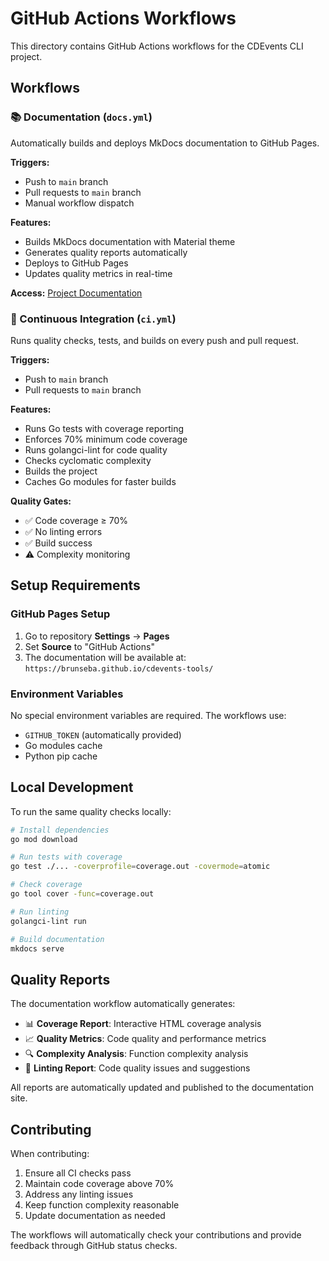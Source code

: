 # GitHub Actions Workflows

This directory contains GitHub Actions workflows for the CDEvents CLI project.

## Workflows

### 📚 Documentation (`docs.yml`)

Automatically builds and deploys MkDocs documentation to GitHub Pages.

**Triggers:**
- Push to `main` branch
- Pull requests to `main` branch
- Manual workflow dispatch

**Features:**
- Builds MkDocs documentation with Material theme
- Generates quality reports automatically
- Deploys to GitHub Pages
- Updates quality metrics in real-time

**Access:** [Project Documentation](https://brunseba.github.io/cdevents-tools/)

### 🧪 Continuous Integration (`ci.yml`)

Runs quality checks, tests, and builds on every push and pull request.

**Triggers:**
- Push to `main` branch
- Pull requests to `main` branch

**Features:**
- Runs Go tests with coverage reporting
- Enforces 70% minimum code coverage
- Runs golangci-lint for code quality
- Checks cyclomatic complexity
- Builds the project
- Caches Go modules for faster builds

**Quality Gates:**
- ✅ Code coverage ≥ 70%
- ✅ No linting errors
- ✅ Build success
- ⚠️ Complexity monitoring

## Setup Requirements

### GitHub Pages Setup

1. Go to repository **Settings** → **Pages**
2. Set **Source** to "GitHub Actions"
3. The documentation will be available at: `https://brunseba.github.io/cdevents-tools/`

### Environment Variables

No special environment variables are required. The workflows use:

- `GITHUB_TOKEN` (automatically provided)
- Go modules cache
- Python pip cache

## Local Development

To run the same quality checks locally:

```bash
# Install dependencies
go mod download

# Run tests with coverage
go test ./... -coverprofile=coverage.out -covermode=atomic

# Check coverage
go tool cover -func=coverage.out

# Run linting
golangci-lint run

# Build documentation
mkdocs serve
```

## Quality Reports

The documentation workflow automatically generates:

- 📊 **Coverage Report**: Interactive HTML coverage analysis
- 📈 **Quality Metrics**: Code quality and performance metrics
- 🔍 **Complexity Analysis**: Function complexity analysis
- 🔧 **Linting Report**: Code quality issues and suggestions

All reports are automatically updated and published to the documentation site.

## Contributing

When contributing:

1. Ensure all CI checks pass
2. Maintain code coverage above 70%
3. Address any linting issues
4. Keep function complexity reasonable
5. Update documentation as needed

The workflows will automatically check your contributions and provide feedback through GitHub status checks.
